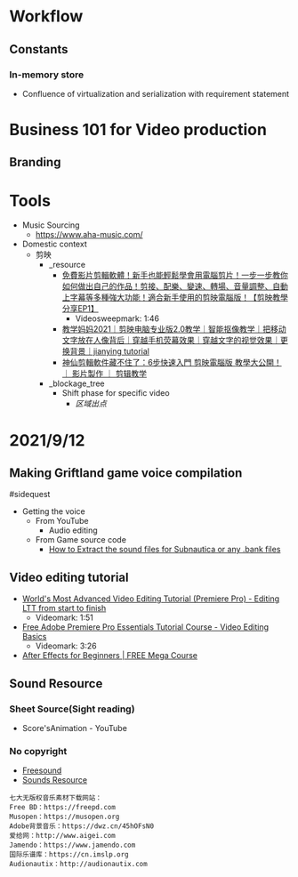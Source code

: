 # Workflow
## Constants
### In-memory store
- Confluence of virtualization and serialization with requirement statement

# Business 101 for Video production
## Branding

# Tools
- Music Sourcing
  - https://www.aha-music.com/
- Domestic context
  - 剪映
    - _resource
      - [免費影片剪輯軟體！新手也能輕鬆學會用電腦剪片！一步一步教你如何做出自己的作品！剪接、配樂、變速、轉場、音量調整、自動上字幕等多種強大功能！適合新手使用的剪映電腦版！【剪映教學分享EP1】](https://www.youtube.com/watch?v=Ke43EELMDlM)
        - Videosweepmark: 1:46
      - [教学妈妈2021｜剪映电脑专业版2.0教学｜智能抠像教学｜把移动文字放在人像背后｜穿越手机荧幕效果｜穿越文字的视觉效果｜更换背景｜jianying tutorial](https://www.youtube.com/watch?v=afsab27NMVk)
      - [神仙剪輯軟件藏不住了：6步快速入門 剪映電腦版 教學大公開！ ｜ 影片製作 ｜ 剪辑教学](https://www.youtube.com/watch?v=eF-v7sFA_Pg)
    - _blockage_tree
      - Shift phase for specific video
        - *区域出点*
# 2021/9/12
## Making Griftland game voice compilation
#sidequest
- Getting the voice
  - From YouTube
    - Audio editing
  - From Game source code
    - [How to Extract the sound files for Subnautica or any .bank files](https://www.youtube.com/watch?v=YhJcW-EkX34)

## Video editing tutorial
- [World's Most Advanced Video Editing Tutorial (Premiere Pro) - Editing LTT from start to finish](https://www.youtube.com/watch?v=O6ERELse_QY)
  - Videomark: 1:51
- [Free Adobe Premiere Pro Essentials Tutorial Course - Video Editing Basics](https://www.youtube.com/watch?v=MqwlW76sFCM)
  - Videomark: 3:26
- [After Effects for Beginners | FREE Mega Course](https://www.youtube.com/watch?v=PWvPbGWVRrU)

## Sound Resource
### Sheet Source(Sight reading)
- Score'sAnimation - YouTube
### No copyright
- [Freesound](https://freesound.org/)
- [Sounds Resource](https://www.sounds-resource.com/)
```
七大无版权音乐素材下载网站：
Free BD：https://freepd.com 
Musopen：https://musopen.org 
Adobe背景音乐：https://dwz.cn/45hOFsN0 
爱给网：http://www.aigei.com 
Jamendo：https://www.jamendo.com 
国际乐谱库：https://cn.imslp.org 
Audionautix：http://audionautix.com
```
